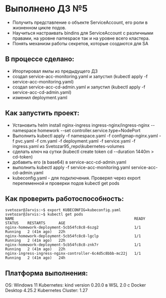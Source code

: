 # Выполнено ДЗ №5

- Получить представление о объекте ServiceAccount, его роли в жизненном цикле подов.
- Научиться настраивать bindins для ServiceAccount c различными правами, на уровне namespace так и на уровне всего кластера.
- Понять механизм работы секретов, которые создаются для SA

## В процессе сделано:
 - Ипортировал ямлы из предыдущего ДЗ 
 - создал service-acc-monitoring.yaml и запустил (kubectl apply -f service-acc-monitoring.yaml)
 - создал service-acc-cd-admin.yaml и запустил (kubectl apply -f service-acc-cd-admin.yaml)
 - изменил deployment.yaml

## Как запустить проект:
 - Установить helm install nginx-ingress ingress-nginx/ingress-nginx --namespace homework --set controller.service.type=NodePort
 - Выполнить kubectl apply -f namespace.yaml  -f configmap-nginx.yaml  -f pvc.yaml -f cm.yaml -f deployment.yaml -f service.yaml -f ingress.yaml  из  Svetozar95_repo\kubernetes-volumes
 - сделать ключ на сутки (kubectl create token cd --duration 1440m > cd-token)
 - добавить его (в base64) в  service-acc-cd-admin.yaml
 - выполнить  kubectl apply -f service-acc-monitoring.yaml service-acc-cd-admin.yaml
 - kubeconfig.yaml -  для подключения. Проверял через export перепеменной и проверки подов  kubectl get pods 
 
## Как проверить работоспособность:

~~~
svetozar@Jarvis:~$ export KUBECONFIG=kubeconfig.yaml
svetozar@Jarvis:~$ kubectl get pods
NAME                                                      READY   STATUS    RESTARTS      AGE
nginx-homework-deployment-5cb54fc8c8-6szg2                1/1     Running   2 (41m ago)   22h
nginx-homework-deployment-5cb54fc8c8-lgclp                1/1     Running   2 (41m ago)   22h
nginx-homework-deployment-5cb54fc8c8-znk7r                1/1     Running   2 (41m ago)   22h
nginx-ingress-ingress-nginx-controller-6c4d5c8bbb-mc22j   1/1     Running   2 (41m ago)   24h
~~~


## Платформа выполнения:
OS: Windows 11
Kubernetes: kind version 0.20.0 в WSL 2.0 с Docker Desktop 4.25.2
Kubernetes Cluster: 1.27